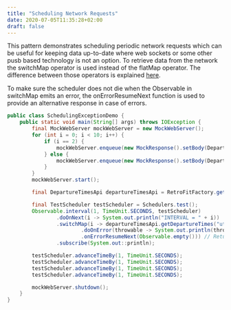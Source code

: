 ```yaml
---
title: "Scheduling Network Requests"
date: 2020-07-05T11:35:28+02:00
draft: false
---
```

This pattern demonstrates scheduling periodic network requests which can be useful for keeping data up-to-date where web sockets or some other pusb based technology is not an option. To retrieve data from the network the switchMap operator is used instead of the flatMap operator. The difference between those operators is explained [here](https://medium.com/appunite-edu-collection/rxjava-flatmap-switchmap-and-concatmap-differences-examples-6d1f3ff88ee0).

To make sure the scheduler does not die when the Observable in switchMap emits an error, the onErrorResumeNext function is used to provide an alternative response in case of errors. 

```java
public class SchedulingExceptionDemo {
    public static void main(String[] args) throws IOException {
        final MockWebServer mockWebServer = new MockWebServer();
        for (int i = 0; i < 10; i++) {
            if (i == 2) {
                mockWebServer.enqueue(new MockResponse().setBody(DepartureTimes.getBody(i)).setResponseCode(500));
            } else {
                mockWebServer.enqueue(new MockResponse().setBody(DepartureTimes.getBody(i)).setResponseCode(200));
            }
        }
        mockWebServer.start();

        final DepartureTimesApi departureTimesApi = RetroFitFactory.getApi(mockWebServer.url("/").toString(), Schedulers.immediate()).create(DepartureTimesApi.class);

        final TestScheduler testScheduler = Schedulers.test();
        Observable.interval(1, TimeUnit.SECONDS, testScheduler)
                .doOnNext(i -> System.out.println("INTERVAL = " + i))
                .switchMap(i -> departureTimesApi.getDepartureTimes("ut") // switchMap only processes the latest event from the source (flatMap processes everything)
                        .doOnError(throwable -> System.out.println(throwable.getMessage())) // Log error
                        .onErrorResumeNext(Observable.empty())) // Return empty observable
                .subscribe(System.out::println);

        testScheduler.advanceTimeBy(1, TimeUnit.SECONDS);
        testScheduler.advanceTimeBy(1, TimeUnit.SECONDS);
        testScheduler.advanceTimeBy(1, TimeUnit.SECONDS);
        testScheduler.advanceTimeBy(1, TimeUnit.SECONDS);

        mockWebServer.shutdown();
    }
}
```
